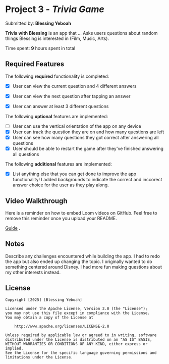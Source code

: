 # Project 3 - *Trivia Game*

Submitted by: **Blessing Yeboah**

**Trivia with Blessing** is an app that ... Asks users questions about random things Blessing is interested in (Film, Music, Arts). 

Time spent: **9** hours spent in total

## Required Features

The following **required** functionality is completed:

- [x] User can view the current question and 4 different answers
- [x] User can view the next question after tapping an answer
- [x] User can answer at least 3 different questions


The following **optional** features are implemented:

- [ ] User can use the vertical orientation of the app on any device
- [x] User can track the question they are on and how many questions are left
- [x] User can see how many questions they got correct after answering all questions
- [x] User should be able to restart the game after they've finished answering all questions

The following **additional** features are implemented:

- [x] List anything else that you can get done to improve the app functionality!
I added backgrounds to indicate the correct and inccorect answer choice for the user as they play along. 

## Video Walkthrough

Here is a reminder on how to embed Loom videos on GitHub. Feel free to remove this reminder once you upload your README. 

[Guide](https://youtu.be/LevUJ61B4VY) .

## Notes

Describe any challenges encountered while building the app.
I had to redo the app but also ended up changing the topic. I originally wanted to do something centered around Disney. I had more fun making questions about my other interests instead. 
## License

    Copyright [2025] [Blessing Yeboah]

    Licensed under the Apache License, Version 2.0 (the "License");
    you may not use this file except in compliance with the License.
    You may obtain a copy of the License at

        http://www.apache.org/licenses/LICENSE-2.0

    Unless required by applicable law or agreed to in writing, software
    distributed under the License is distributed on an "AS IS" BASIS,
    WITHOUT WARRANTIES OR CONDITIONS OF ANY KIND, either express or implied.
    See the License for the specific language governing permissions and
    limitations under the License.
